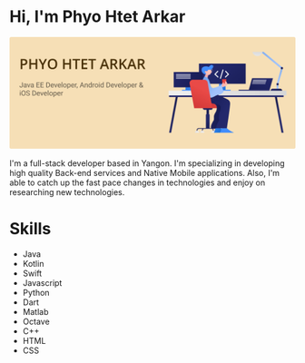 # Hi, I'm Phyo Htet Arkar

<img src="images/cover.png">

I'm a full-stack developer based in Yangon. I'm specializing in developing high quality Back-end services and Native Mobile applications. Also, I'm able to catch up the fast pace changes in technologies and enjoy on researching new technologies.

# Skills

- Java
- Kotlin
- Swift
- Javascript
- Python
- Dart
- Matlab
- Octave
- C++
- HTML
- CSS
